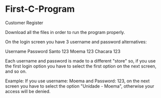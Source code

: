 # First-C-Program
Customer Register

Download all the files in order to run the program properly.

On the login screen you have 3 username and password alternatives:

Username  Password
Santo     123
Moema     123
Chacara   123

Each username and password is made to a different "store" so, if you use the first login option you have to select the first option on the next screen, and so on.

Example: If you use username: Moema and Password: 123, on the next screen you have to select the option "Unidade - Moema", otherwise your access will be denied.
